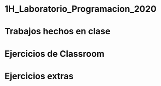 # 1H_Laboratorio_Programacion_2020
# Trabajos hechos en clase
# Ejercicios de Classroom
# Ejercicios extras
